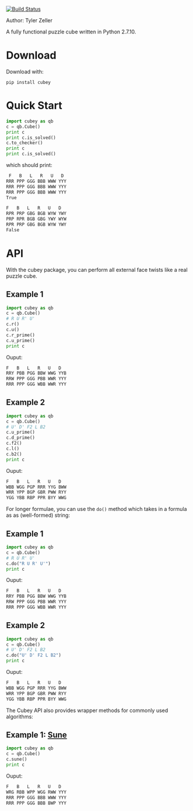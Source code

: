 [![Build Status](https://travis-ci.org/tylermzeller/cubey.svg?branch=master)](https://travis-ci.org/tylermzeller/cubey)

Author: Tyler Zeller

A fully functional puzzle cube written in Python 2.7.10.

# Download

Download with:

```
pip install cubey
```

# Quick Start
```Python
import cubey as qb
c = qb.Cube()
print c
print c.is_solved()
c.to_checker()
print c
print c.is_solved()
```

which should print:

```Bash
 F   B   L   R   U   D
RRR PPP GGG BBB WWW YYY
RRR PPP GGG BBB WWW YYY
RRR PPP GGG BBB WWW YYY
True

F   B   L   R   U   D
RPR PRP GBG BGB WYW YWY
PRP RPR BGB GBG YWY WYW
RPR PRP GBG BGB WYW YWY
False
```

# API

With the cubey package, you can perform all external face twists like a real
puzzle cube.

## Example 1
```Python
import cubey as qb
c = qb.Cube()
# R U R' U'
c.r()
c.u()
c.r_prime()
c.u_prime()
print c
```
Ouput:
```Bash
F   B   L   R   U   D
RRY PBB PGG BBW WWG YYB
RRW PPP GGG PBB WWR YYY
RRR PPP GGG WBB WWR YYY
```
## Example 2
```Python
import cubey as qb
c = qb.Cube()
# U' D' F2 L B2
c.u_prime()
c.d_prime()
c.f2()
c.l()
c.b2()
print c
```
Ouput:
```Bash
F   B   L   R   U   D
WBB WGG PGP RRR YYG BWW
WRR YPP BGP GBR PWW RYY
YGG YBB RBP PPR BYY WWG
```

For longer formulae, you can use the `do()` method which takes in a formula as
as (well-formed) string:

## Example 1
```Python
import cubey as qb
c = qb.Cube()
# R U R' U'
c.do("R U R' U'")
print c
```
Ouput:
```Bash
F   B   L   R   U   D
RRY PBB PGG BBW WWG YYB
RRW PPP GGG PBB WWR YYY
RRR PPP GGG WBB WWR YYY
```

## Example 2
```Python
import cubey as qb
c = qb.Cube()
# U' D' F2 L B2
c.do("U' D' F2 L B2")
print c
```
Ouput:
```Bash
F   B   L   R   U   D
WBB WGG PGP RRR YYG BWW
WRR YPP BGP GBR PWW RYY
YGG YBB RBP PPR BYY WWG
```
The Cubey API also provides wrapper methods for commonly used algorithms:
## Example 1: [Sune](https://www.speedsolving.com/wiki/index.php/Sune)
```Python
import cubey as qb
c = qb.Cube()
c.sune()
print c
```
Ouput:
```Bash
F   B   L   R   U   D
WRG RBB WPP WGG RWW YYY
RRR PPP GGG BBB WWW YYY
RRR PPP GGG BBB BWP YYY
```
